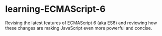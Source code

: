 # learning-ECMAScript-6

Revising the latest features of ECMAScript 6 (aka ES6) and reviewing how these changes are making JavaScript even more powerful and concise.